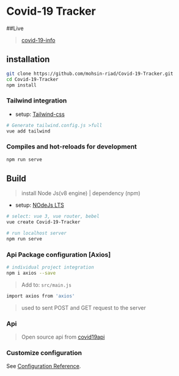 # Covid-19 Tracker

##Live 
> [covid-19-info](https://covid19vue.netlify.app/)

## installation
``` bash
git clone https://github.com/mohsin-riad/Covid-19-Tracker.git
cd Covid-19-Tracker
npm install
```
### Tailwind integration
* setup: [Tailwind-css](https://tailwindcss.com/docs/installation)
``` bash
# Generate tailwind.config.js >full
vue add tailwind 
```

### Compiles and hot-reloads for development
``` bash
npm run serve
```

## Build
> install Node Js(v8 engine) | dependency (npm)
* setup: [NOdeJs LTS](https://nodejs.org/en/download/)
``` bash
# select: vue 3, vue router, bebel
vue create Covid-19-Tracker

# run localhost server
npm run serve
```

### Api Package configuration [Axios]
``` bash
# individual project integration
npm i axios --save
```
> Add to:  ``` src/main.js ```
``` bash
import axios from 'axios'
```
> used to sent POST and GET request to the server

### Api 
> Open source api from [covid19api](https://covid19api.com/)

### Customize configuration
See [Configuration Reference](https://cli.vuejs.org/config/).
